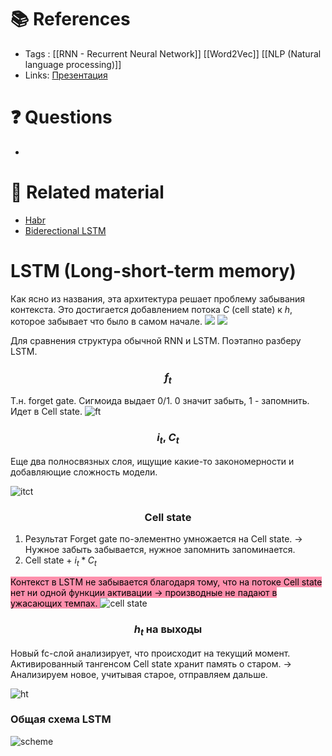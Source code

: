 # 📚 References 
- Tags : [[RNN - Recurrent Neural Network]] [[Word2Vec]]  [[NLP (Natural language processing)]]
- Links: [Презентация](https://github.com/Elbrus-DataScience/ds-phase-2/blob/master/slides/LSTM.pdf)

# ❓ Questions
- 

# 🔗 Related material
- [Habr](https://habr.com/ru/companies/wunderfund/articles/331310/)
- [Biderectional LSTM](https://paperswithcode.com/method/bilstm)
# LSTM (Long-short-term memory)

Как ясно из названия, эта архитектура решает проблему забывания контекста. Это достигается добавлением потока $C$ (cell state) к $h$, которое забывает что было в самом начале.
![](15.png)
![](16.png)

Для сравнения структура обычной RNN и LSTM.
Поэтапно разберу LSTM.
### <center> $f_{t}$ <center>

Т.н. forget gate. Сигмоида выдает 0/1. 0 значит забыть, 1 - запомнить. Идет в  Cell state.
![ft](17.png)
### <center>$i_{t}$, $C_{t}$<center>

Еще два полносвязных слоя, ищущие какие-то закономерности и добавляющие сложность модели.

![itct](18.png)
### <center>Cell state<center>

1. Результат Forget gate по-элементно умножается на Cell state. -> Нужное забыть забывается, нужное запомнить запоминается.
2. Cell state + $i_{t} * C_{t}$

<mark style="background: #FF5582A6;">Контекст в LSTM не забывается благодаря тому, что на потоке Cell state нет ни одной функции активации -> производные не падают в ужасающих темпах.
</mark>
![cell state](19.png)
### <center>$h_{t}$ на выходы<center>

Новый fc-слой анализирует, что происходит на текущий момент. Активированный тангенсом Cell state хранит память о старом.
-> Анализируем новое, учитывая старое, отправляем дальше.

![ht](20.png)

### Общая схема LSTM
![scheme](21.png)
